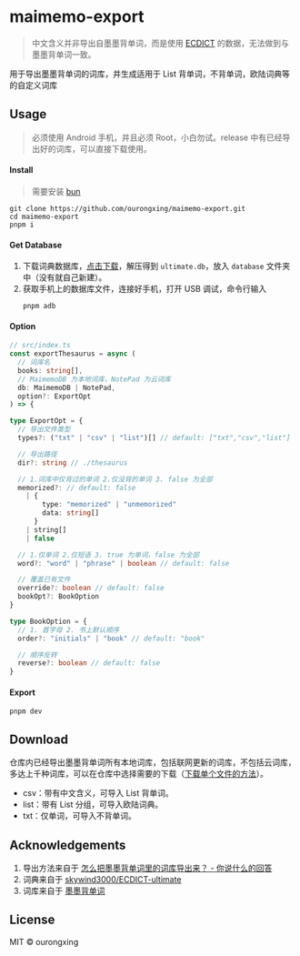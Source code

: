 # maimemo-export
> 中文含义并非导出自墨墨背单词，而是使用 [ECDICT](https://github.com/skywind3000/ECDICT-ultimate) 的数据，无法做到与墨墨背单词一致。

用于导出墨墨背单词的词库，并生成适用于 List 背单词，不背单词，欧陆词典等的自定义词库

## Usage
> 必须使用 Android 手机，并且必须 Root，小白勿试。release 中有已经导出好的词库，可以直接下载使用。

#### Install
> 需要安装 [bun](https://bun.sh/)
```shell
git clone https://github.com/ourongxing/maimemo-export.git
cd maimemo-export
pnpm i
```
#### Get Database
1. 下载词典数据库，[点击下载](ecdict-ultimate-sqlite.zip)，解压得到 `ultimate.db`，放入 `database` 文件夹中（没有就自己新建）。
2. 获取手机上的数据库文件，连接好手机，打开 USB 调试，命令行输入
    ```shell
    pnpm adb
    ```
#### Option
```ts
// src/index.ts
const exportThesaurus = async (
  // 词库名
  books: string[],
  // MaimemoDB 为本地词库，NotePad 为云词库
  db: MaimemoDB | NotePad,
  option?: ExportOpt
) => {
```

```ts
type ExportOpt = {
  // 导出文件类型
  types?: ("txt" | "csv" | "list")[] // default: ["txt","csv","list"]

  // 导出路径
  dir?: string // ./thesaurus

  // 1.词库中仅背过的单词 2.仅没背的单词 3. false 为全部
  memorized?: // default: false
    | {
        type: "memorized" | "unmemorized"
        data: string[]
      }
    | string[]
    | false

  // 1.仅单词 2.仅短语 3. true 为单词，false 为全部
  word?: "word" | "phrase" | boolean // default: false

  // 覆盖已有文件
  override?: boolean // default: false
  bookOpt?: BookOption
}
```
```ts
type BookOption = {
  // 1. 首字母 2. 书上默认顺序
  order?: "initials" | "book" // default: "book"

  // 顺序反转
  reverse?: boolean // default: false
}
```
#### Export
```shell
pnpm dev
```

## Download
仓库内已经导出墨墨背单词所有本地词库，包括联网更新的词库，不包括云词库，多达上千种词库，可以在仓库中选择需要的下载（[下载单个文件的方法](https://blog.csdn.net/u010801439/article/details/81478592)）。

- csv：带有中文含义，可导入 List 背单词。
- list：带有 List 分组，可导入欧陆词典。
- txt：仅单词，可导入不背单词。

## Acknowledgements
1. 导出方法来自于 [怎么把墨墨背单词里的词库导出来？ - 你说什么的回答](https://www.zhihu.com/question/392654371/answer/1345899232)
2. 词典来自于 [skywind3000/ECDICT-ultimate](https://github.com/skywind3000/ECDICT-ultimate)
3. 词库来自于 [墨墨背单词](https://www.maimemo.com/)

## License
MIT © ourongxing
